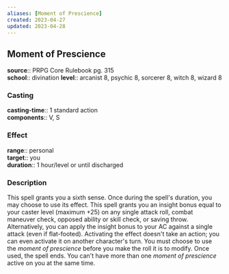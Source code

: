 ```yaml
---
aliases: [Moment of Prescience]
created: 2023-04-27
updated: 2023-04-28
---
```


## Moment of Prescience

**source**:: PRPG Core Rulebook pg. 315  
**school**:: divination
**level**:: arcanist 8, psychic 8, sorcerer 8, witch 8, wizard 8

### Casting

**casting-time**:: 1 standard action  
**components**:: V, S

### Effect

**range**:: personal  
**target**:: you  
**duration**:: 1 hour/level or until discharged

### Description

This spell grants you a sixth sense. Once during the spell's duration, you may choose to use its effect. This spell grants you an insight bonus equal to your caster level (maximum +25) on any single attack roll, combat maneuver check, opposed ability or skill check, or saving throw. Alternatively, you can apply the insight bonus to your AC against a single attack (even if flat-footed). Activating the effect doesn't take an action; you can even activate it on another character's turn. You must choose to use the *moment of prescience* before you make the roll it is to modify. Once used, the spell ends. You can't have more than one *moment of prescience* active on you at the same time.
